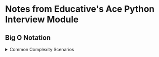 # Notes from Educative's Ace Python Interview Module

## Big O Notation

<details>
<summary>Common Complexity Scenarios</summary>

This lesson summarizes our discussion of complexity measures and includes some commonly used examples and handy formulas to help you with your interview.

### **Simple for-loop**

```python
for x in range(n):
    # statement(s) that take constant time
```

`Running Time Complexity = n = O(n)`

Explanation: Python’s range(n) function returns an array that contains integers from 0 till n-1 ([0, 1, 2, …, n-1]). The in means that x is set equal to the numbers in this array at each iteration of the loop sequentially. So n is first 0, then 1, then 2, …, then n-1. This means the loop runs a total of n times, hence the running time complexity is n.

### **For-loop with Increments**

```python
for x in range(1, n, k):
    # statement(s) that take constant time
```

`Running Time Complexity = floor(n/k) = O(n)`

### **Simple Nested For-loop**

```python
for i in range(n):
    for x in range(m):
        # Statement(s) that take(s) constant time
```

`Running Time Complexity = n*m = O(nm)`

Explanation: The inner loop is a simple for loop that takes m time and the outer loop runs it n times. In other words, the outer loop runs n times and the inner loop runs m times at each iteration of the outer loop. So that makes it so that it takes n \times m n×m time in total.

### **Nested For-loop with Dependant Variables**

```python
for i in range(n):
    for x in range(i):
        # Statement(s) that take(s) constant time
```

`Running Time Complexity = (n-1)((n-1)+1)/2 = O(n^2)`

Explanation: The outer loop runs n times and for each time the outer loop runs, the inner loop runs i times. So, the statements in the inner loop do not run at the first iteration of the outer loop since i is 0 then; they run once at the second iteration of the outer loop since i is equal to 1 at that point, then they run twice, then thrice, until i is n-1.

### **Nested For-loop with Index Modification**

```python
for i in range(n):
    i *= 2
    for x in range(i):
        # Statement(s) that take(s) constant time
```

`Running Time Complexity = (n)(n-1) = n^2-n = O(n^2)`

### **Loops with log(n) time complexity**

```python

i = #constant
n = #constant
k = #constant

while i < n:
    i*=k
    # Statement(s) that take(s) constant time
```

`Running Time Complexity = log_k(n) = O(log_k(n))`

Explanation: A loop statement that multiplies/divides the loop variable by a constant such as the above takes log(k) of n time because the loop runs that many times. Let’s consider an example where i = 1, n = 16, and k = 2:

| i   | Count |
| --- | ----- |
| 1   | 1     |
| 2   | 2     |
| 4   | 3     |
| 8   | 4     |
| 16  | -     |

log_k(n) = log_2(16) = 4

</details>

